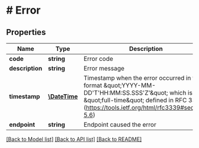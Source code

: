# # Error

## Properties

Name | Type | Description | Notes
------------ | ------------- | ------------- | -------------
**code** | **string** | Error code |
**description** | **string** | Error message |
**timestamp** | [**\DateTime**](\DateTime.md) | Timestamp when the error occurred in the format \&quot;YYYY-MM-DD&#39;T&#39;HH:MM:SS.SSS&#39;Z&#39;\&quot; which is \&quot;full-time\&quot; defined in RFC 3339 (https://tools.ietf.org/html/rfc3339#section-5.6) |
**endpoint** | **string** | Endpoint caused the error |

[[Back to Model list]](../../README.md#models) [[Back to API list]](../../README.md#endpoints) [[Back to README]](../../README.md)

